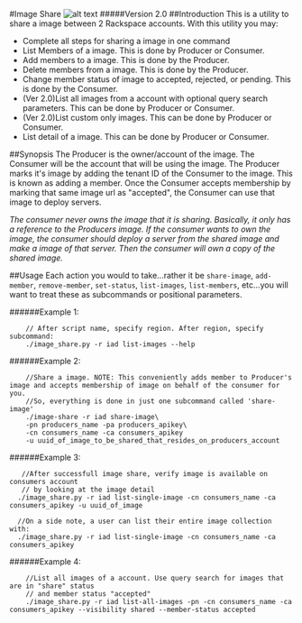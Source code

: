 #Image Share ![alt text](https://raw2.github.com/dman777/icons/master/team.png)
#####Version 2.0
##Introduction
This is a utility to share a image between 2 Rackspace accounts. 
With this utility you may:
* Complete all steps for sharing a image in one command
* List Members of a image. This is done by Producer or Consumer.
* Add members to a image. This is done by the Producer.
* Delete members from a image. This is done by the Producer.
* Change member status of image to accepted, rejected, or pending. This is done by the Consumer.
* (Ver 2.0)List all images from a account with optional query search parameters. This can be done by Producer or Consumer.
* (Ver 2.0)List custom only images. This can be done by Producer or Consumer.
* List detail of a image. This can be done by Producer or Consumer.

##Synopsis
The Producer is the owner/account of the image. The Consumer will be the account that will be using the image. The Producer marks
it's image by adding the tenant ID of the Consumer to the image. This is known as adding a member. Once the Consumer accepts membership by marking that same 
image url as "accepted", the Consumer can use that image to deploy servers. 

<span class="octicon-stop"></span>
*The consumer never owns the image that it is sharing. Basically, it only has a reference to the Producers image. If the consumer wants to own the
image, the consumer should deploy a server from the shared image and make a image of that server. Then the consumer will own 
a copy of the shared image.*

##Usage
Each action you would to take...rather it be `share-image`, `add-member`, `remove-member`, `set-status`, `list-images`, `list-members`, etc...you will want to treat these as subcommands or positional parameters. 

######Example 1:

     	// After script name, specify region. After region, specify subcommand:
	    ./image_share.py -r iad list-images --help

######Example 2:

    	//Share a image. NOTE: This conveniently adds member to Producer's image and accepts membership of image on behalf of the consumer for you.
    	//So, everything is done in just one subcommand called 'share-image'
    	./image-share -r iad share-image\
    	-pn producers_name -pa producers_apikey\
    	-cn consumers_name -ca consumers_apikey
    	-u uuid_of_image_to_be_shared_that_resides_on_producers_account

######Example 3:

       //After successfull image share, verify image is available on consumers account
       // by looking at the image detail
  	  ./image_share.py -r iad list-single-image -cn consumers_name -ca consumers_apikey -u uuid_of_image
  	  
  	  //On a side note, a user can list their entire image collection with:
  	  ./image_share.py -r iad list-single-image -cn consumers_name -ca consumers_apikey

######Example 4:

        //List all images of a account. Use query search for images that are in "share" status
        // and member status "accepted"
        ./image_share.py -r iad list-all-images -pn -cn consumers_name -ca consumers_apikey --visibility shared --member-status accepted
	    


